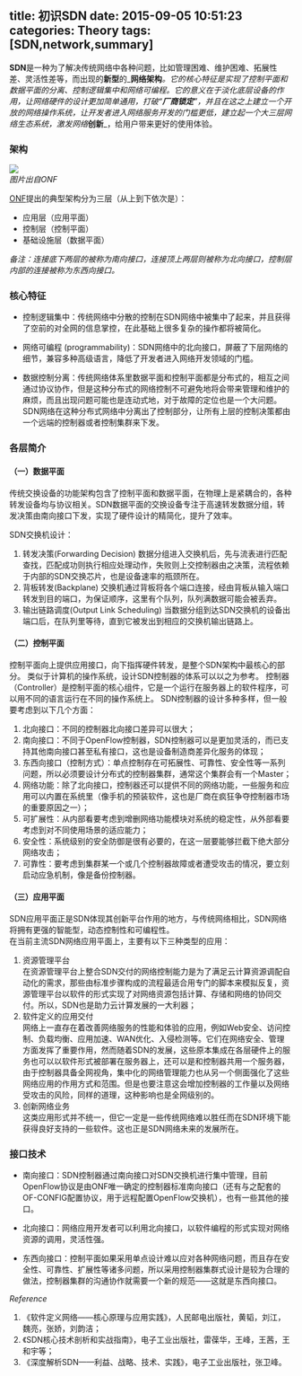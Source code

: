title: 初识SDN
date: 2015-09-05 10:51:23
categories: Theory
tags: [SDN,network,summary]
---

**SDN**是一种为了解决传统网络中各种问题，比如管理困难、维护困难、拓展性差、灵活性差等，而出现的**新型**的_**网络架构**_。它的核心特征是实现了控制平面和数据平面的分离、控制逻辑集中和网络可编程。它的意义在于淡化底层设备的作用，让网络硬件的设计更加简单通用，打破“**厂商锁定**”，并且在这之上建立一个开放的网络操作系统，让开发者进入网络服务开发的门槛更低，建立起一个大三层网络生态系统，激发网络_**创新**_，给用户带来更好的使用体验。

<!--more-->

### 架构

![](http://7xkwu7.com1.z0.glb.clouddn.com/sdnsdn-3layers-2.gif)  
_图片出自ONF_

[ONF](https://www.opennetworking.org)提出的典型架构分为三层（从上到下依次是）：

* 应用层（应用平面）
* 控制层（控制平面）
* 基础设施层（数据平面）

_备注：连接底下两层的被称为南向接口，连接顶上两层则被称为北向接口，控制层内部的连接被称为东西向接口。_


### 核心特征

* 控制逻辑集中：传统网络中分散的控制在SDN网络中被集中了起来，并且获得了空前的对全网的信息掌控，在此基础上很多复杂的操作都将被简化。

* 网络可编程 (programmability)：SDN网络中的北向接口，屏蔽了下层网络的细节，兼容多种高级语言，降低了开发者进入网络开发领域的门槛。

* 数据控制分离：传统网络体系里数据平面和控制平面都是分布式的，相互之间通过协议协作，但是这种分布式的网络控制不可避免地将会带来管理和维护的麻烦，而且出现问题可能也是连动式地，对于故障的定位也是一个大问题。SDN网络在这种分布式网络中分离出了控制部分，让所有上层的控制决策都由一个远端的控制器或者控制集群来下发。


### 各层简介



#### （一）数据平面

传统交换设备的功能架构包含了控制平面和数据平面，在物理上是紧耦合的，各种转发设备均与协议相关。SDN数据平面的交换设备专注于高速转发数据分组，转发决策由南向接口下发，实现了硬件设计的精简化，提升了效率。

SDN交换机设计：

1. 转发决策(Forwarding Decision)
数据分组进入交换机后，先与流表进行匹配查找，匹配成功则执行相应处理动作，失败则上交控制器由之决策，流程依赖于内部的SDN交换芯片，也是设备速率的瓶颈所在。
2. 背板转发(Backplane)
交换机通过背板将各个端口连接，经由背板从输入端口转发到目的端口，为保证顺序，这里有个队列，队列满数据可能会被丢弃。
3. 输出链路调度(Output Link Scheduling)
当数据分组到达SDN交换机的设备出端口后，在队列里等待，直到它被发出到相应的交换机输出链路上。

#### （二）控制平面

控制平面向上提供应用接口，向下指挥硬件转发，是整个SDN架构中最核心的部分。
类似于计算机的操作系统，设计SDN控制器的体系可以以之为参考。
控制器（Controller）是控制平面的核心组件，它是一个运行在服务器上的软件程序，可以用不同的语言运行在不同的操作系统上。
SDN控制器的设计多种多样，但一般要考虑到以下几个方面：

1. 北向接口：不同的控制器北向接口差异可以很大；
2. 南向接口：不同于OpenFlow控制器，SDN控制器可以是更加灵活的，而已支持其他南向接口甚至私有接口，这也是设备制造商差异化服务的体现；
3. 东西向接口（控制方式）：单点控制存在可拓展性、可靠性、安全性等一系列问题，所以必须要设计分布式的控制器集群，通常这个集群会有一个Master；
4. 网络功能：除了北向接口，控制器还可以提供不同的网络功能，一些服务和应用可以内置在系统里（像手机的预装软件，这也是厂商在疯狂争夺控制器市场的重要原因之一）；
5. 可扩展性：从内部看要考虑到增删网络功能模块对系统的稳定性，从外部看要考虑到对不同使用场景的适应能力；
6. 安全性：系统级别的安全防御是很有必要的，在这一层要能够拦截下绝大部分网络攻击；
7. 可靠性：要考虑到集群某一个或几个控制器故障或者遭受攻击的情况，要立刻启动应急机制，像是备份控制器。


#### （三）应用平面

SDN应用平面正是SDN体现其创新平台作用的地方，与传统网络相比，SDN网络将拥有更强的智能型，动态控制性和可编程性。  
在当前主流SDN网络应用平面上，主要有以下三种类型的应用：

1. 资源管理平台  
     在资源管理平台上整合SDN交付的网络控制能力是为了满足云计算资源调配自动化的需求，那些由标准步骤构成的流程最适合用专门的脚本来模拟反复，资源管理平台以软件的形式实现了对网络资源包括计算、存储和网络的协同交付。所以，SDN也是助力云计算发展的一大利器；
2. 软件定义的应用交付  
     网络上一直存在着改善网络服务的性能和体验的应用，例如Web安全、访问控制、负载均衡、应用加速、WAN优化、入侵检测等。它们在网络安全、管理方面发挥了重要作用，然而随着SDN的发展，这些原本集成在各层硬件上的服务也可以以软件形式被部署在服务器上，还可以是和控制器共用一个服务器，由于控制器具备全网视角，集中化的网络管理能力也从另一个侧面强化了这些网络应用的作用方式和范围。但是也要注意这会增加控制器的工作量以及网络受攻击的风险，同样的道理，这种影响也是全网级别的。
3. 创新网络业务  
     这类应用形式并不统一，但它一定是一些传统网络难以胜任而在SDN环境下能获得良好支持的一些软件。这也正是SDN网络未来的发展所在。

### 接口技术

* 南向接口：SDN控制器通过南向接口对SDN交换机进行集中管理，目前OpenFlow协议是由ONF唯一确定的控制器标准南向接口（还有与之配套的OF-CONFIG配置协议，用于远程配置OpenFlow交换机），也有一些其他的接口。

* 北向接口：网络应用开发者可以利用北向接口，以软件编程的形式实现对网络资源的调用，灵活性强。

* 东西向接口：控制平面如果采用单点设计难以应对各种网络问题，而且存在安全性、可靠性、扩展性等诸多问题，所以采用控制器集群式设计是较为合理的做法，控制器集群的沟通协作就需要一个新的规范——这就是东西向接口。

_Reference_

1. 《软件定义网络——核心原理与应用实践》，人民邮电出版社，黄韬，刘江，魏亮，张娇，刘韵洁；  
2. 《SDN核心技术剖析和实战指南》，电子工业出版社，雷葆华，王峰，王茜，王和宇等；  
3. 《深度解析SDN——利益、战略、技术、实践》，电子工业出版社，张卫峰。
